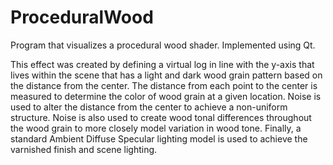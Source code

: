 # ProceduralWood
Program that visualizes a procedural wood shader. Implemented using Qt.

This effect was created by defining a virtual log in line with the y-axis that lives within the scene that has a light and dark wood grain pattern based on the distance from the center. The distance from each point to the center is measured to determine the color of wood grain at a given location. Noise is used to alter the distance from the center to achieve a non-uniform structure. Noise is also used to create wood tonal differences throughout the wood grain to more closely model variation in wood tone. Finally, a standard Ambient Diffuse Specular lighting model is used to achieve the varnished finish and scene lighting.

